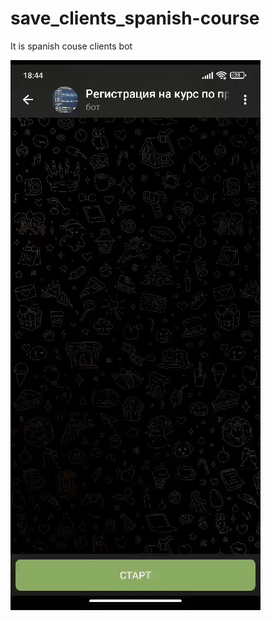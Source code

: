 # save_clients_spanish-course
It is spanish couse clients bot


![Alt Text](ezgif.com-video-to-gif.gif)


